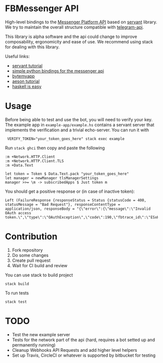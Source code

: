 # FBMessenger API

High-level bindings to the [Messenger Platform API](https://developers.facebook.com/docs/messenger-platform/) based on [servant](https://haskell-servant.github.io/) library.
We try to maintain the overall structure compatible with [telegram-api](https://github.com/klappvisor/haskell-telegram-api).

This library is alpha software and the api could change to improve composability, ergonomicity and ease of use. We recommend using stack for dealing with this library.

Useful links: 
- [servant tutorial](http://haskell-servant.readthedocs.io/en/stable/tutorial)
- [simple python bindings for the messenger api](https://github.com/geeknam/messengerbot)
- [bytemyapp](http://bitemyapp.com/archive.html)
- [aeson tutorial](https://artyom.me/aeson)
- [haskell is easy](https://haskelliseasy.readthedocs.io/en/latest/)

# Usage

Before being able to test and use the bot, you will need to verify your key. 
The example app in `example-app/example.hs` contains a servant server that implements the verification and a trivial echo-server.
You can run it with

     VERIFY_TOKEN="your_token_goes_here" stack exec example  

Run `stack ghci` then copy and paste the following

    :m +Network.HTTP.Client
    :m +Network.HTTP.Client.TLS
    :m +Data.Text
    
    let token = Token $ Data.Text.pack "your_token_goes_here"
    let manager = newManager tlsManagerSettings
    manager >>= \m -> subscribedApps $ Just token m

You should get a positive response or (in case of inactive token): 

    Left (FailureResponse {responseStatus = Status {statusCode = 400, statusMessage = "Bad Request"}, responseContentType = application/json, responseBody = "{\"error\":{\"message\":\"Invalid OAuth access token.\",\"type\":\"OAuthException\",\"code\":190,\"fbtrace_id\":\"ESxHmUos2B+\"}}"})


# Contribution

1. Fork repository
2. Do some changes
3. Create pull request
4. Wait for CI build and review

You can use stack to build project

    stack build

To run tests

    stack test

# TODO

- Test the new example server
- Tests for the network part of the api (hard, requires a bot setted up and permanently running)
- Cleanup Webhooks API Requests and add higher level helpers
- Set up Travis, CircleCI or whatever is supported by bitbucket for testing
